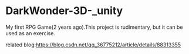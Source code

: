 # DarkWonder-3D-_unity
My first RPG Game(2 years ago).This project is rudimentary, but it can be used as an exercise.

related blog:https://blog.csdn.net/qq_36775212/article/details/88313355
